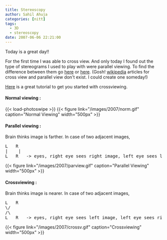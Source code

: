 ```yaml
---
title: Stereoscopy
author: Sahil Ahuja
categories: [nitt]
tags:
  - 3D
  - stereoscopy
date: 2007-06-06 22:21:00
---
```


Today is a great day!!

For the first time I was able to cross view. And only today I found out the type of stereograms I used to play with were parallel viewing. To find the difference between them go [here](http://phillips.personal.nccu.edu.tw/3d/3-D.html) or [here](http://www.angelfire.com/ca/erker/freeview.html). (Gosh! [wikipedia](http://en.wikipedia.org/) articles for cross view and parallel view don't exist. I could create one someday!)
<!--more-->
[Here](http://www.vision3d.com/methd04.html) is a great tutorial to get you started with crossviewing.

####  Normal viewing :
{{< load-photoswipe >}}
{{< figure link="/images/2007/norm.gif" caption="Normal Viewing"  width="500px" >}}

#### Parallel viewing :
Brain thinks image is farther.
In case of two adjacent images,

<pre>
L   R
|    |
L   R   -&gt; eyes, right eye sees right image, left eye sees left, and we overlap these two.
</pre>

{{< figure link="/images/2007/parview.gif" caption="Parallel Viewing"  width="500px" >}}

#### Crossviewing :
Brain thinks image is nearer.
In case of two adjacent images,

<pre>
L   R
\/
/\
L   R   -&gt; eyes, right eye sees left image, left eye sees right, and we overlap these two.
</pre>

{{< figure link="/images/2007/crossv.gif" caption="Crossviewing"  width="500px" >}}
